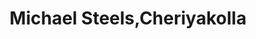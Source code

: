 ---
title: "Michael Steels,Cheriyakolla"
url: /marthandam/michael-steels-cheriyakolla/
shop: hardware
---